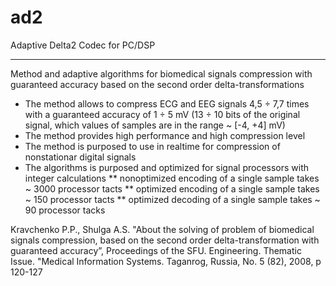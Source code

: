 ad2
===

Adaptive Delta2 Codec for PC/DSP

---

Method and adaptive algorithms for biomedical signals
compression with guaranteed accuracy based on the second order
delta-transformations

* The method allows to compress ECG and EEG signals 4,5 ÷ 7,7 times with a guaranteed
  accuracy of 1 ÷ 5 mV (13 ÷ 10 bits of the original signal, which values of samples are in
  the range ~ [-4, +4] mV)
* The method provides high performance and high compression level
* The method is purposed to use in realtime for compression of nonstationar digital signals
* The algorithms is purposed and optimized for signal processors with integer calculations
** nonoptimized encoding of a single sample takes ~ 3000 processor tacts
** optimized encoding of a single sample takes ~ 150 processor tacts
** optimized decoding of a single sample takes ~ 90 processor tacks
 
Kravchenko P.P., Shulga A.S. "About the solving of problem of biomedical signals compression, based on the second order delta-transformation with guaranteed accuracy”, Proceedings of the SFU. Engineering. Thematic Issue. "Medical Information Systems. Taganrog, Russia, No. 5 (82), 2008, p 120-127
